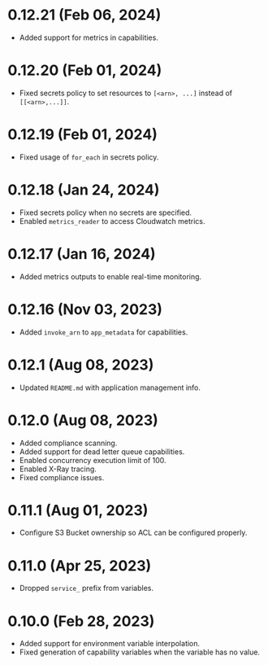 # 0.12.21 (Feb 06, 2024)
* Added support for metrics in capabilities.

# 0.12.20 (Feb 01, 2024)
* Fixed secrets policy to set resources to `[<arn>, ...]` instead of `[[<arn>,...]]`.

# 0.12.19 (Feb 01, 2024)
* Fixed usage of `for_each` in secrets policy.

# 0.12.18 (Jan 24, 2024)
* Fixed secrets policy when no secrets are specified.
* Enabled `metrics_reader` to access Cloudwatch metrics.

# 0.12.17 (Jan 16, 2024)
* Added metrics outputs to enable real-time monitoring.

# 0.12.16 (Nov 03, 2023)
* Added `invoke_arn` to `app_metadata` for capabilities.

# 0.12.1 (Aug 08, 2023)
* Updated `README.md` with application management info.

# 0.12.0 (Aug 08, 2023)
* Added compliance scanning.
* Added support for dead letter queue capabilities.
* Enabled concurrency execution limit of 100.
* Enabled X-Ray tracing.
* Fixed compliance issues.

# 0.11.1 (Aug 01, 2023)
* Configure S3 Bucket ownership so ACL can be configured properly.

# 0.11.0 (Apr 25, 2023)
* Dropped `service_` prefix from variables.

# 0.10.0 (Feb 28, 2023)
* Added support for environment variable interpolation.
* Fixed generation of capability variables when the variable has no value.
